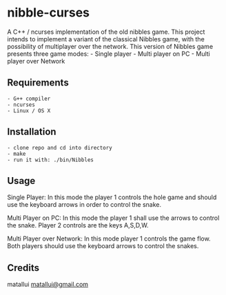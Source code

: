 # nibble-curses

A C++ / ncurses implementation of the old nibbles game.
This project intends to implement a variant of the classical Nibbles game, with the possibility of multiplayer over the network.
This version of Nibbles game presents three game modes:
	- Single player
	- Multi player on PC
	- Multi player over Network

## Requirements

    - G++ compiler
    - ncurses
    - Linux / OS X

## Installation

    - clone repo and cd into directory
    - make
    - run it with: ./bin/Nibbles

## Usage

Single Player:
	In this mode the player 1 controls the hole game and should use the keyboard arrows in order to control the snake.
	
Multi Player on PC:
	In this mode the player 1 shall use the arrows to control the snake. Player 2 controls are the keys A,S,D,W.
	
Multi Player over Network:
	In this mode player 1 controls the game flow. Both players should use the keyboard arrows to control the snakes.

## Credits

matallui <matallui@gmail.com>
	
